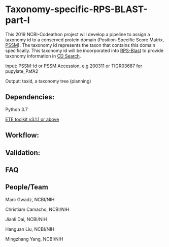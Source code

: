 # Taxonomy-specific-RPS-BLAST-part-I
This 2019 NCBI-Codeathon project will develop a pipeline to assign a taxonomy id to a conserved protein domain (Position-Specific Score Matrix, [PSSM](https://www.ncbi.nlm.nih.gov/Structure/cdd/cdd_help.shtml#CD_PSSM)). The taxonomy id represents the taxon that contains this domain specifically. This taxonomy id will be incorporated into [RPS-Blast](https://www.ncbi.nlm.nih.gov/Structure/cdd/cdd_help.shtml#RPSBWhat) to provide taxonomy information in [CD Search](https://www.ncbi.nlm.nih.gov/Structure/cdd/wrpsb.cgi).

Input: PSSM-Id or PSSM Accession, e.g 200311 or TIGR03687 for pupylate_PafA2

Output: taxid, a taxonomy tree (planning)

## Dependencies:
Python 3.7

[ETE toolkit v3.1.1 or above](http://etetoolkit.org/documentation/ete-ncbiquery/)

## Workflow:
## Validation:

## FAQ
## People/Team
Marc Gwadz, NCBI/NIH

Christiam Camacho, NCBI/NIH

Jianli Dai, NCBI/NIH

Hanguan Liu, NCBI/NIH

Mingzhang Yang, NCBI/NIH

